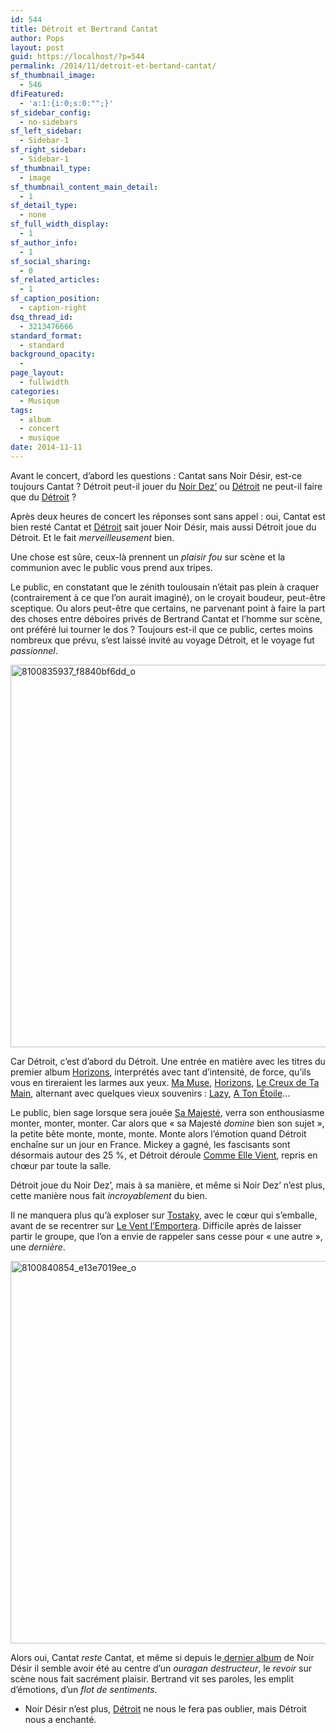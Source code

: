 ```yaml
---
id: 544
title: Détroit et Bertrand Cantat
author: Pops
layout: post
guid: https://localhost/?p=544
permalink: /2014/11/detroit-et-bertand-cantat/
sf_thumbnail_image:
  - 546
dfiFeatured:
  - 'a:1:{i:0;s:0:"";}'
sf_sidebar_config:
  - no-sidebars
sf_left_sidebar:
  - Sidebar-1
sf_right_sidebar:
  - Sidebar-1
sf_thumbnail_type:
  - image
sf_thumbnail_content_main_detail:
  - 1
sf_detail_type:
  - none
sf_full_width_display:
  - 1
sf_author_info:
  - 1
sf_social_sharing:
  - 0
sf_related_articles:
  - 1
sf_caption_position:
  - caption-right
dsq_thread_id:
  - 3213476666
standard_format:
  - standard
background_opacity:
  - 
page_layout:
  - fullwidth
categories:
  - Musique
tags:
  - album
  - concert
  - musique
date: 2014-11-11
---
```

Avant le concert, d’abord les questions : Cantat sans Noir Désir, est-ce toujours Cantat ? Détroit peut-il jouer du [Noir Dez’][1] ou [Détroit][2] ne peut-il faire que du [Détroit][3] ?

Après deux heures de concert les réponses sont sans appel : oui, Cantat est bien resté <a>Cantat</a> et [Détroit][3] sait jouer Noir Désir, mais aussi Détroit joue du Détroit. Et le fait *merveilleusement* bien.

Une chose est sûre, ceux-là prennent un *plaisir fou* sur scène et la communion avec le public vous prend aux tripes.

Le public, en constatant que le zénith toulousain n’était pas plein à craquer (contrairement à ce que l’on aurait imaginé), on le croyait boudeur, peut-être sceptique. Ou alors peut-être que certains, ne parvenant point à faire la part des choses entre déboires privés de Bertrand Cantat et l’homme sur scène, ont préféré lui tourner le dos ? Toujours est-il que ce public, certes moins nombreux que prévu, s’est laissé invité au voyage Détroit, et le voyage fut *passionnel*.

[<img class="aligncenter size-full wp-image-547" src="https://s3.eu-central-1.amazonaws.com/tfada/8100835937_f8840bf6dd_o.jpg" alt="8100835937_f8840bf6dd_o" width="612" height="612" />][4]

Car Détroit, c’est d’abord du Détroit. Une entrée en matière avec les titres du premier album [Horizons][2], interprétés avec tant d’intensité, de force, qu’ils vous en tireraient les larmes aux yeux. [Ma Muse][5], [Horizons][2], [Le Creux de Ta Main][6], alternant avec quelques vieux souvenirs : [Lazy][7], [A Ton Étoile][8]…

Le public, bien sage lorsque sera jouée [Sa Majesté][9], verra son enthousiasme monter, monter, monter. Car alors que « sa Majesté *domine* bien son sujet », la petite bête monte, monte, monte. Monte alors l’émotion quand Détroit enchaîne sur un jour en France. Mickey a gagné, les fascisants sont désormais autour des 25 %, et Détroit déroule [Comme Elle Vient][10], repris en chœur par toute la salle.

Détroit joue du Noir Dez’, mais à sa manière, et même si Noir Dez’ n’est plus, cette manière nous fait *incroyablement* du bien.

Il ne manquera plus qu’à exploser sur [Tostaky][11], avec le cœur qui s’emballe, avant de se recentrer sur [Le Vent l’Emportera][12]. Difficile après de laisser partir le groupe, que l’on a envie de rappeler sans cesse pour « une autre », une *dernière*.

[<img class="aligncenter size-full wp-image-548" src="https://s3.eu-central-1.amazonaws.com/tfada/8100840854_e13e7019ee_o.jpg" alt="8100840854_e13e7019ee_o" width="612" height="612" />][13]

Alors oui, Cantat *reste* Cantat, et même si depuis le[ dernier album][2] de Noir Désir il semble avoir été au centre d’un *ouragan destructeur*, le *revoir* sur scène nous fait sacrément plaisir. Bertrand vit ses paroles, les emplit d’émotions, d’un *flot de sentiments*.  
* Noir Désir n’est plus, [Détroit][2] ne nous le fera pas oublier, mais Détroit nous a enchanté.

 [1]: https://www.amazon.fr/s/?_encoding=UTF8&ajr=0&camp=1642&creative=19458&field-keywords=noir%20désir&linkCode=ur2&rh=n%3A301062%2Ck%3Anoir%20désir&tag=tfadafr-21&url=search-alias%3Dpopular&linkId=JTE36CHW3PJ7SADE
 [2]: https://www.amazon.fr/gp/product/B00FSU90BW/ref=as_li_tl?ie=UTF8&camp=1642&creative=19458&creativeASIN=B00FSU90BW&linkCode=as2&tag=tfadafr-21&linkId=DKSTY6NKDC3QDADF
 [3]: https://www.amazon.fr/gp/product/B00NQ9YXA0/ref=as_li_tl?ie=UTF8&camp=1642&creative=19458&creativeASIN=B00NQ9YXA0&linkCode=as2&tag=tfadafr-21&linkId=G63BEJXK27MPCKEM
 [4]: https://s3.eu-central-1.amazonaws.com/tfada/8100835937_f8840bf6dd_o.jpg
 [5]: https://www.amazon.fr/gp/product/B00GPMSD7E/ref=as_li_tl?ie=UTF8&camp=1642&creative=19458&creativeASIN=B00GPMSD7E&linkCode=as2&tag=tfadafr-21&linkId=UW4HXCUPWQXJVUEH
 [6]: https://www.amazon.fr/gp/product/B00GPMSNKG/ref=as_li_tl?ie=UTF8&camp=1642&creative=19458&creativeASIN=B00GPMSNKG&linkCode=as2&tag=tfadafr-21&linkId=FGFWYXMB2STPKCHW
 [7]: https://www.amazon.fr/gp/product/B00P2F4ZYU/ref=as_li_tl?ie=UTF8&camp=1642&creative=19458&creativeASIN=B00P2F4ZYU&linkCode=as2&tag=tfadafr-21&linkId=ASGTA3RIWF4V7MBI
 [8]: https://www.amazon.fr/gp/product/B0025HX6ZM/ref=as_li_tl?ie=UTF8&camp=1642&creative=19458&creativeASIN=B0025HX6ZM&linkCode=as2&tag=tfadafr-21&linkId=YAOSYXPCGW4DTAWP
 [9]: https://www.amazon.fr/gp/product/B00GPMSOQY/ref=as_li_tl?ie=UTF8&camp=1642&creative=19458&creativeASIN=B00GPMSOQY&linkCode=as2&tag=tfadafr-21&linkId=42HJB2WVOV56NKNS
 [10]: https://www.amazon.fr/gp/product/B00O0FLGYK/ref=as_li_tl?ie=UTF8&camp=1642&creative=19458&creativeASIN=B00O0FLGYK&linkCode=as2&tag=tfadafr-21&linkId=MGXTHTYVHSD3KUMF
 [11]: https://www.amazon.fr/gp/product/B0025AU936/ref=as_li_tl?ie=UTF8&camp=1642&creative=19458&creativeASIN=B0025AU936&linkCode=as2&tag=tfadafr-21&linkId=UMPPFJUD4CGHLF7W
 [12]: https://www.amazon.fr/gp/product/B0025GSPYA/ref=as_li_tl?ie=UTF8&camp=1642&creative=19458&creativeASIN=B0025GSPYA&linkCode=as2&tag=tfadafr-21&linkId=AFXCTUDK3DZYN5G7
 [13]: https://s3.eu-central-1.amazonaws.com/tfada/8100840854_e13e7019ee_o.jpg